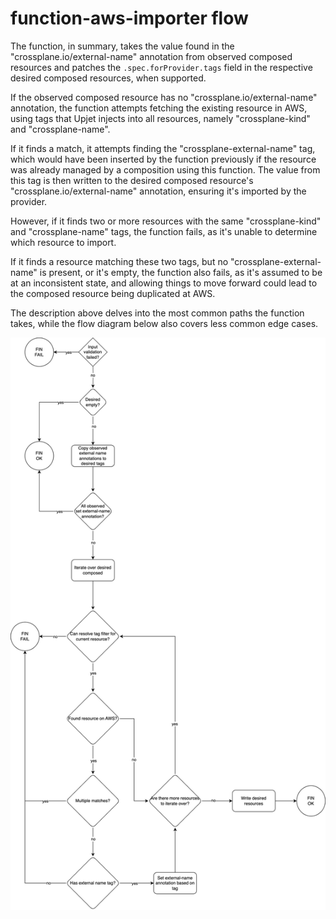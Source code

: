 # function-aws-importer flow

The function, in summary, takes the value found in the "crossplane.io/external-name" annotation from observed composed resources
and patches the `.spec.forProvider.tags` field in the respective desired composed resources, when supported.

If the observed composed resource has no "crossplane.io/external-name" annotation, the function attempts fetching the existing
resource in AWS, using tags that Upjet injects into all resources, namely "crossplane-kind" and "crossplane-name".

If it finds a match, it attempts finding the "crossplane-external-name" tag, which would have been inserted by the function
previously if the resource was already managed by a composition using this function. The value from this tag is then
written to the desired composed resource's "crossplane.io/external-name" annotation, ensuring it's imported by the provider.

However, if it finds two or more resources with the same "crossplane-kind" and "crossplane-name" tags, the function fails,
as it's unable to determine which resource to import.

If it finds a resource matching these two tags, but no "crossplane-external-name" is present, or it's empty, the function
also fails, as it's assumed to be at an inconsistent state, and allowing things to move forward could lead to the composed
resource being duplicated at AWS.

The description above delves into the most common paths the function takes, while the flow diagram below also covers less
common edge cases.

![flowchart](assets/flow.png)
